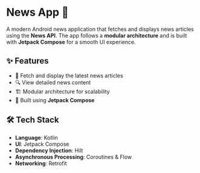 # News App 📰

A modern Android news application that fetches and displays news articles using the **News API**. The app follows a **modular architecture** and is built with **Jetpack Compose** for a smooth UI experience.

## ✨ Features
- 📌 Fetch and display the latest news articles  
- 🔍 View detailed news content  
- 🏗️ Modular architecture for scalability  
- 🚀 Built using **Jetpack Compose**  

## 🛠️ Tech Stack
- **Language**: Kotlin  
- **UI**: Jetpack Compose  
- **Dependency Injection**: Hilt  
- **Asynchronous Processing**: Coroutines & Flow
- **Networking**: Retrofit  
